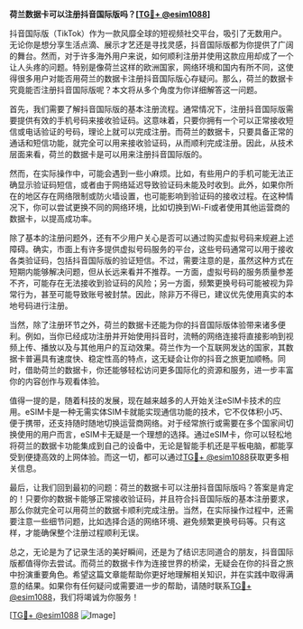 **荷兰数据卡可以注册抖音国际版吗？[[TG💪+ @esim1088](https://t.me/s/esim1088)]**

抖音国际版（TikTok）作为一款风靡全球的短视频社交平台，吸引了无数用户。无论你是想分享生活点滴、展示才艺还是寻找灵感，抖音国际版都为你提供了广阔的舞台。然而，对于许多海外用户来说，如何顺利注册并使用这款应用却成了一个让人头疼的问题。特别是像荷兰这样的欧洲国家，网络环境和国内有所不同，这使得很多用户对能否用荷兰的数据卡注册抖音国际版心存疑问。那么，荷兰的数据卡究竟能否注册抖音国际版呢？本文将从多个角度为你详细解答这一问题。

首先，我们需要了解抖音国际版的基本注册流程。通常情况下，注册抖音国际版需要提供有效的手机号码来接收验证码。这意味着，只要你拥有一个可以正常接收短信或电话验证的号码，理论上就可以完成注册。而荷兰的数据卡，只要具备正常的通话和短信功能，就完全可以用来接收验证码，从而顺利完成注册。因此，从技术层面来看，荷兰的数据卡是可以用来注册抖音国际版的。

然而，在实际操作中，可能会遇到一些小麻烦。比如，有些用户的手机可能无法正确显示验证码短信，或者由于网络延迟导致验证码未能及时收到。此外，如果你所在的地区存在网络限制或防火墙设置，也可能影响到验证码的接收过程。在这种情况下，你可以尝试更换不同的网络环境，比如切换到Wi-Fi或者使用其他运营商的数据卡，以提高成功率。

除了基本的注册问题外，还有不少用户关心是否可以通过购买虚拟号码来规避上述障碍。确实，市面上有许多提供虚拟号码服务的平台，这些号码通常可以用于接收各类验证码，包括抖音国际版的验证短信。不过，需要注意的是，虽然这种方式在短期内能够解决问题，但从长远来看并不推荐。一方面，虚拟号码的服务质量参差不齐，可能存在无法接收到验证码的风险；另一方面，频繁更换号码可能被视为异常行为，甚至可能导致账号被封禁。因此，除非万不得已，建议优先使用真实的本地号码进行注册。

当然，除了注册环节之外，荷兰的数据卡还能为你的抖音国际版体验带来诸多便利。例如，当你已经成功注册并开始使用抖音时，流畅的网络连接将直接影响到视频上传、播放以及与其他用户的互动效果。荷兰作为一个互联网发达的国家，其数据卡普遍具有速度快、稳定性高的特点，这无疑会让你的抖音之旅更加顺畅。同时，借助荷兰的数据卡，你还能够轻松访问更多国际化的资源和服务，进一步丰富你的内容创作与观看体验。

值得一提的是，随着科技的发展，现在越来越多的人开始关注eSIM卡技术的应用。eSIM卡是一种无需实体SIM卡就能实现通信功能的技术，它不仅体积小巧、便于携带，还支持随时随地切换运营商网络。对于经常旅行或需要在多个国家间切换使用的用户而言，eSIM卡无疑是一个理想的选择。通过eSIM卡，你可以轻松地将荷兰的数据卡功能集成到自己的设备中，无论是智能手机还是平板电脑，都能享受到便捷高效的上网体验。而这一切，都可以通过[TG💪+ @esim1088](https://t.me/s/esim1088)获取更多相关信息。

最后，让我们回到最初的问题：荷兰的数据卡可以注册抖音国际版吗？答案是肯定的！只要你的数据卡能够正常接收验证码，并且符合抖音国际版的基本注册要求，那么你就完全可以用荷兰的数据卡顺利完成注册。当然，在实际操作过程中，还需要注意一些细节问题，比如选择合适的网络环境、避免频繁更换号码等。只有这样，才能确保整个注册过程顺利无误。

总之，无论是为了记录生活的美好瞬间，还是为了结识志同道合的朋友，抖音国际版都值得你去尝试。而荷兰的数据卡作为连接世界的桥梁，无疑会在你的抖音之旅中扮演重要角色。希望这篇文章能帮助你更好地理解相关知识，并在实践中取得满意的结果。如果你有任何疑问或需要进一步的帮助，请随时联系[TG💪+ @esim1088](https://t.me/s/esim1088)，我们将竭诚为你服务！

[[TG💪+ @esim1088](https://t.me/s/esim1088) ![Image](https://i.postimg.cc/4NQfJmqS/Snipaste-2025-05-13-00-14-12.png)]